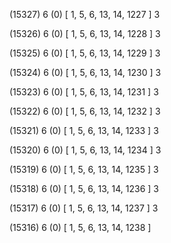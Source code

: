 (15327) 6 (0) [ 1, 5, 6, 13, 14, 1227 ] 3 


(15326) 6 (0) [ 1, 5, 6, 13, 14, 1228 ] 3 


(15325) 6 (0) [ 1, 5, 6, 13, 14, 1229 ] 3 


(15324) 6 (0) [ 1, 5, 6, 13, 14, 1230 ] 3 


(15323) 6 (0) [ 1, 5, 6, 13, 14, 1231 ] 3 


(15322) 6 (0) [ 1, 5, 6, 13, 14, 1232 ] 3 


(15321) 6 (0) [ 1, 5, 6, 13, 14, 1233 ] 3 


(15320) 6 (0) [ 1, 5, 6, 13, 14, 1234 ] 3 


(15319) 6 (0) [ 1, 5, 6, 13, 14, 1235 ] 3 


(15318) 6 (0) [ 1, 5, 6, 13, 14, 1236 ] 3 


(15317) 6 (0) [ 1, 5, 6, 13, 14, 1237 ] 3 


(15316) 6 (0) [ 1, 5, 6, 13, 14, 1238 ]  

